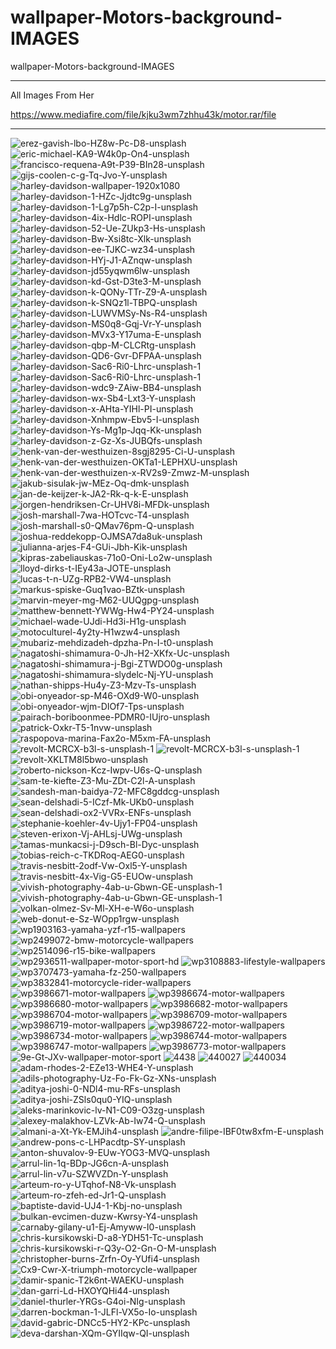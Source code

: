 # wallpaper-Motors-background-IMAGES
wallpaper-Motors-background-IMAGES

** **

All Images From Her

https://www.mediafire.com/file/kjku3wm7zhhu43k/motor.rar/file

** **

<img src="https://i.ibb.co/S7wZBjQ/erez-gavish-lbo-HZ8w-Pc-D8-unsplash.jpg" alt="erez-gavish-lbo-HZ8w-Pc-D8-unsplash" border="0">
<img src="https://i.ibb.co/Kmb2JN8/eric-michael-KA9-W4k0p-On4-unsplash.jpg" alt="eric-michael-KA9-W4k0p-On4-unsplash" border="0">
<img src="https://i.ibb.co/fFqQNvF/francisco-requena-A9t-P39-BIn28-unsplash.jpg" alt="francisco-requena-A9t-P39-BIn28-unsplash" border="0">
<img src="https://i.ibb.co/NymH1Bw/gijs-coolen-c-g-Tq-Jvo-Y-unsplash.jpg" alt="gijs-coolen-c-g-Tq-Jvo-Y-unsplash" border="0">
<img src="https://i.ibb.co/VtSKsH5/harley-davidson-wallpaper-1920x1080.jpg" alt="harley-davidson-wallpaper-1920x1080" border="0">
<img src="https://i.ibb.co/VYLR1nB/harley-davidson-1-HZc-Jjdtc9g-unsplash.jpg" alt="harley-davidson-1-HZc-Jjdtc9g-unsplash" border="0">
<img src="https://i.ibb.co/tDGbzvQ/harley-davidson-1-Lg7p5h-C2p-I-unsplash.jpg" alt="harley-davidson-1-Lg7p5h-C2p-I-unsplash" border="0">
<img src="https://i.ibb.co/znyY6Nh/harley-davidson-4ix-Hdlc-ROPI-unsplash.jpg" alt="harley-davidson-4ix-Hdlc-ROPI-unsplash" border="0">
<img src="https://i.ibb.co/xh9q8LQ/harley-davidson-52-Ue-ZUkp3-Hs-unsplash.jpg" alt="harley-davidson-52-Ue-ZUkp3-Hs-unsplash" border="0">
<img src="https://i.ibb.co/JxT51zS/harley-davidson-Bw-Xsi8tc-Xlk-unsplash.jpg" alt="harley-davidson-Bw-Xsi8tc-Xlk-unsplash" border="0">
<img src="https://i.ibb.co/xXdJK3q/harley-davidson-ee-TJKC-wz34-unsplash.jpg" alt="harley-davidson-ee-TJKC-wz34-unsplash" border="0">
<img src="https://i.ibb.co/qgWtpHR/harley-davidson-HYj-J1-AZnqw-unsplash.jpg" alt="harley-davidson-HYj-J1-AZnqw-unsplash" border="0">
<img src="https://i.ibb.co/84gJZ5L/harley-davidson-jd55yqwm6lw-unsplash.jpg" alt="harley-davidson-jd55yqwm6lw-unsplash" border="0">
<img src="https://i.ibb.co/WF4MNPx/harley-davidson-kd-Gst-D3te3-M-unsplash.jpg" alt="harley-davidson-kd-Gst-D3te3-M-unsplash" border="0">
<img src="https://i.ibb.co/p3jc3kT/harley-davidson-k-QONy-TTr-Z9-A-unsplash.jpg" alt="harley-davidson-k-QONy-TTr-Z9-A-unsplash" border="0">
<img src="https://i.ibb.co/cYhSg36/harley-davidson-k-SNQz1l-TBPQ-unsplash.jpg" alt="harley-davidson-k-SNQz1l-TBPQ-unsplash" border="0">
<img src="https://i.ibb.co/pd79S42/harley-davidson-LUWVMSy-Ns-R4-unsplash.jpg" alt="harley-davidson-LUWVMSy-Ns-R4-unsplash" border="0">
<img src="https://i.ibb.co/dc96b2y/harley-davidson-MS0q8-Gqj-Vr-Y-unsplash.jpg" alt="harley-davidson-MS0q8-Gqj-Vr-Y-unsplash" border="0">
<img src="https://i.ibb.co/9wDJRC0/harley-davidson-MVx3-Y17uma-E-unsplash.jpg" alt="harley-davidson-MVx3-Y17uma-E-unsplash" border="0">
<img src="https://i.ibb.co/wWWWyz2/harley-davidson-qbp-M-CLCRtg-unsplash.jpg" alt="harley-davidson-qbp-M-CLCRtg-unsplash" border="0">
<img src="https://i.ibb.co/Zm5bsxW/harley-davidson-QD6-Gvr-DFPAA-unsplash.jpg" alt="harley-davidson-QD6-Gvr-DFPAA-unsplash" border="0">
<img src="https://i.ibb.co/6nCbX4S/harley-davidson-Sac6-Ri0-Lhrc-unsplash-1.jpg" alt="harley-davidson-Sac6-Ri0-Lhrc-unsplash-1" border="0">
<img src="https://i.ibb.co/6nCbX4S/harley-davidson-Sac6-Ri0-Lhrc-unsplash-1.jpg" alt="harley-davidson-Sac6-Ri0-Lhrc-unsplash-1" border="0">
<img src="https://i.ibb.co/gZnzhFw/harley-davidson-wdc9-ZAiw-BB4-unsplash.jpg" alt="harley-davidson-wdc9-ZAiw-BB4-unsplash" border="0">
<img src="https://i.ibb.co/R07dkFh/harley-davidson-wx-Sb4-Lxt3-Y-unsplash.jpg" alt="harley-davidson-wx-Sb4-Lxt3-Y-unsplash" border="0">
<img src="https://i.ibb.co/7XcBLTm/harley-davidson-x-AHta-YIHl-PI-unsplash.jpg" alt="harley-davidson-x-AHta-YIHl-PI-unsplash" border="0">
<img src="https://i.ibb.co/B6nH1Q8/harley-davidson-Xnhmpw-Ebv5-I-unsplash.jpg" alt="harley-davidson-Xnhmpw-Ebv5-I-unsplash" border="0">
<img src="https://i.ibb.co/ZSS3BLX/harley-davidson-Ys-Mg1p-Jqq-Kk-unsplash.jpg" alt="harley-davidson-Ys-Mg1p-Jqq-Kk-unsplash" border="0">
<img src="https://i.ibb.co/f9ttYRj/harley-davidson-z-Gz-Xs-JUBQfs-unsplash.jpg" alt="harley-davidson-z-Gz-Xs-JUBQfs-unsplash" border="0">
<img src="https://i.ibb.co/99s5SfP/henk-van-der-westhuizen-8sgj8295-Ci-U-unsplash.jpg" alt="henk-van-der-westhuizen-8sgj8295-Ci-U-unsplash" border="0">
<img src="https://i.ibb.co/xhPQY73/henk-van-der-westhuizen-OKTa1-LEPHXU-unsplash.jpg" alt="henk-van-der-westhuizen-OKTa1-LEPHXU-unsplash" border="0">
<img src="https://i.ibb.co/wCrj9qL/henk-van-der-westhuizen-x-RV2s9-Zmwz-M-unsplash.jpg" alt="henk-van-der-westhuizen-x-RV2s9-Zmwz-M-unsplash" border="0">
<img src="https://i.ibb.co/z8YdLpv/jakub-sisulak-jw-MEz-Oq-dmk-unsplash.jpg" alt="jakub-sisulak-jw-MEz-Oq-dmk-unsplash" border="0">
<img src="https://i.ibb.co/WkNpNbg/jan-de-keijzer-k-JA2-Rk-q-k-E-unsplash.jpg" alt="jan-de-keijzer-k-JA2-Rk-q-k-E-unsplash" border="0">
<img src="https://i.ibb.co/hsKH1x5/jorgen-hendriksen-Cr-UHV8i-MFDk-unsplash.jpg" alt="jorgen-hendriksen-Cr-UHV8i-MFDk-unsplash" border="0">
<img src="https://i.ibb.co/R9sdszp/josh-marshall-7wa-HOTcvc-T4-unsplash.jpg" alt="josh-marshall-7wa-HOTcvc-T4-unsplash" border="0">
<img src="https://i.ibb.co/CVWCrvv/josh-marshall-s0-QMav76pm-Q-unsplash.jpg" alt="josh-marshall-s0-QMav76pm-Q-unsplash" border="0">
<img src="https://i.ibb.co/s31gm8N/joshua-reddekopp-OJMSA7da8uk-unsplash.jpg" alt="joshua-reddekopp-OJMSA7da8uk-unsplash" border="0">
<img src="https://i.ibb.co/5YDH2nz/julianna-arjes-F4-GUi-Jbh-Kik-unsplash.jpg" alt="julianna-arjes-F4-GUi-Jbh-Kik-unsplash" border="0">
<img src="https://i.ibb.co/JnkLqjm/kipras-zabeliauskas-71o0-Oni-Lo2w-unsplash.jpg" alt="kipras-zabeliauskas-71o0-Oni-Lo2w-unsplash" border="0">
<img src="https://i.ibb.co/rxd9pgC/lloyd-dirks-t-IEy43a-JOTE-unsplash.jpg" alt="lloyd-dirks-t-IEy43a-JOTE-unsplash" border="0">
<img src="https://i.ibb.co/P6QvSrY/lucas-t-n-UZg-RPB2-VW4-unsplash.jpg" alt="lucas-t-n-UZg-RPB2-VW4-unsplash" border="0">
<img src="https://i.ibb.co/j6KhXt9/markus-spiske-Guq1vao-BZtk-unsplash.jpg" alt="markus-spiske-Guq1vao-BZtk-unsplash" border="0">
<img src="https://i.ibb.co/HdgShQz/marvin-meyer-mg-M62-UUQgpg-unsplash.jpg" alt="marvin-meyer-mg-M62-UUQgpg-unsplash" border="0">
<img src="https://i.ibb.co/wLrFdwN/matthew-bennett-YWWg-Hw4-PY24-unsplash.jpg" alt="matthew-bennett-YWWg-Hw4-PY24-unsplash" border="0">
<img src="https://i.ibb.co/jWc4M7r/michael-wade-UJdi-Hd3i-H1g-unsplash.jpg" alt="michael-wade-UJdi-Hd3i-H1g-unsplash" border="0">
<img src="https://i.ibb.co/XsjGXxT/motoculturel-4y2ty-H1wzw4-unsplash.jpg" alt="motoculturel-4y2ty-H1wzw4-unsplash" border="0">
<img src="https://i.ibb.co/HP587FJ/mubariz-mehdizadeh-dpzha-Pn-I-t0-unsplash.jpg" alt="mubariz-mehdizadeh-dpzha-Pn-I-t0-unsplash" border="0">
<img src="https://i.ibb.co/600m5pn/nagatoshi-shimamura-0-Jh-H2-XKfx-Uc-unsplash.jpg" alt="nagatoshi-shimamura-0-Jh-H2-XKfx-Uc-unsplash" border="0">
<img src="https://i.ibb.co/yXf5R8W/nagatoshi-shimamura-j-Bgi-ZTWDO0g-unsplash.jpg" alt="nagatoshi-shimamura-j-Bgi-ZTWDO0g-unsplash" border="0">
<img src="https://i.ibb.co/H7nrngs/nagatoshi-shimamura-slydelc-Nj-YU-unsplash.jpg" alt="nagatoshi-shimamura-slydelc-Nj-YU-unsplash" border="0">
<img src="https://i.ibb.co/LvvFnGz/nathan-shipps-Hu4y-Z3-Mzv-Ts-unsplash.jpg" alt="nathan-shipps-Hu4y-Z3-Mzv-Ts-unsplash" border="0">
<img src="https://i.ibb.co/5smQF19/obi-onyeador-sp-M46-OXd9-W0-unsplash.jpg" alt="obi-onyeador-sp-M46-OXd9-W0-unsplash" border="0">
<img src="https://i.ibb.co/6rMFcJL/obi-onyeador-wjm-DIOf7-Tps-unsplash.jpg" alt="obi-onyeador-wjm-DIOf7-Tps-unsplash" border="0">
<img src="https://i.ibb.co/4FNfPK0/pairach-boriboonmee-PDMR0-IUjro-unsplash.jpg" alt="pairach-boriboonmee-PDMR0-IUjro-unsplash" border="0">
<img src="https://i.ibb.co/mzSFQ2Y/patrick-Oxkr-T5-1nvw-unsplash.jpg" alt="patrick-Oxkr-T5-1nvw-unsplash" border="0">
<img src="https://i.ibb.co/gVkpWPJ/raspopova-marina-Fax2o-M5xm-FA-unsplash.jpg" alt="raspopova-marina-Fax2o-M5xm-FA-unsplash" border="0">
<img src="https://i.ibb.co/7rtLrDw/revolt-MCRCX-b3l-s-unsplash-1.jpg" alt="revolt-MCRCX-b3l-s-unsplash-1" border="0">
<img src="https://i.ibb.co/7rtLrDw/revolt-MCRCX-b3l-s-unsplash-1.jpg" alt="revolt-MCRCX-b3l-s-unsplash-1" border="0">
<img src="https://i.ibb.co/hmJh7Bq/revolt-XKLTM8l5bwo-unsplash.jpg" alt="revolt-XKLTM8l5bwo-unsplash" border="0">
<img src="https://i.ibb.co/6yDbSPp/roberto-nickson-Kcz-Iwpv-U6s-Q-unsplash.jpg" alt="roberto-nickson-Kcz-Iwpv-U6s-Q-unsplash" border="0">
<img src="https://i.ibb.co/cC7Nyzs/sam-te-kiefte-Z3-Mu-ZDt-C2l-A-unsplash.jpg" alt="sam-te-kiefte-Z3-Mu-ZDt-C2l-A-unsplash" border="0">
<img src="https://i.ibb.co/Sf3KstF/sandesh-man-baidya-72-MFC8gddcg-unsplash.jpg" alt="sandesh-man-baidya-72-MFC8gddcg-unsplash" border="0">
<img src="https://i.ibb.co/2c2K2Fz/sean-delshadi-5-ICzf-Mk-UKb0-unsplash.jpg" alt="sean-delshadi-5-ICzf-Mk-UKb0-unsplash" border="0">
<img src="https://i.ibb.co/hcGM4Ft/sean-delshadi-ox2-VVRx-ENFs-unsplash.jpg" alt="sean-delshadi-ox2-VVRx-ENFs-unsplash" border="0">
<img src="https://i.ibb.co/c88Ks0x/stephanie-koehler-4v-Ujy1-FP04-unsplash.jpg" alt="stephanie-koehler-4v-Ujy1-FP04-unsplash" border="0">
<img src="https://i.ibb.co/DYGJdKb/steven-erixon-Vj-AHLsj-UWg-unsplash.jpg" alt="steven-erixon-Vj-AHLsj-UWg-unsplash" border="0">
<img src="https://i.ibb.co/SdZwtTg/tamas-munkacsi-j-D9sch-Bl-Dyc-unsplash.jpg" alt="tamas-munkacsi-j-D9sch-Bl-Dyc-unsplash" border="0">
<img src="https://i.ibb.co/n1gz8YC/tobias-reich-c-TKDRoq-AEG0-unsplash.jpg" alt="tobias-reich-c-TKDRoq-AEG0-unsplash" border="0">
<img src="https://i.ibb.co/zr1SRf0/travis-nesbitt-2odf-Vw-Oxl5-Y-unsplash.jpg" alt="travis-nesbitt-2odf-Vw-Oxl5-Y-unsplash" border="0">
<img src="https://i.ibb.co/55r4Dfs/travis-nesbitt-4x-Vig-G5-EUOw-unsplash.jpg" alt="travis-nesbitt-4x-Vig-G5-EUOw-unsplash" border="0">
<img src="https://i.ibb.co/RHVxvHM/vivish-photography-4ab-u-Gbwn-GE-unsplash-1.jpg" alt="vivish-photography-4ab-u-Gbwn-GE-unsplash-1" border="0">
<img src="https://i.ibb.co/RHVxvHM/vivish-photography-4ab-u-Gbwn-GE-unsplash-1.jpg" alt="vivish-photography-4ab-u-Gbwn-GE-unsplash-1" border="0">
<img src="https://i.ibb.co/MPfY4Ht/volkan-olmez-Sv-Ml-XH-e-W6o-unsplash.jpg" alt="volkan-olmez-Sv-Ml-XH-e-W6o-unsplash" border="0">
<img src="https://i.ibb.co/kyPHQfn/web-donut-e-Sz-WOpp1rgw-unsplash.jpg" alt="web-donut-e-Sz-WOpp1rgw-unsplash" border="0">
<img src="https://i.ibb.co/bmVWhXF/wp1903163-yamaha-yzf-r15-wallpapers.jpg" alt="wp1903163-yamaha-yzf-r15-wallpapers" border="0">
<img src="https://i.ibb.co/J5rJtGB/wp2499072-bmw-motorcycle-wallpapers.jpg" alt="wp2499072-bmw-motorcycle-wallpapers" border="0">
<img src="https://i.ibb.co/b7vW5FH/wp2514096-r15-bike-wallpapers.jpg" alt="wp2514096-r15-bike-wallpapers" border="0">
<img src="https://i.ibb.co/6v8Rcvb/wp2936511-wallpaper-motor-sport-hd.jpg" alt="wp2936511-wallpaper-motor-sport-hd" border="0">
<img src="https://i.ibb.co/5szs4SY/wp3108883-lifestyle-wallpapers.jpg" alt="wp3108883-lifestyle-wallpapers" border="0">
<img src="https://i.ibb.co/Gchcjtw/wp3707473-yamaha-fz-250-wallpapers.jpg" alt="wp3707473-yamaha-fz-250-wallpapers" border="0">
<img src="https://i.ibb.co/VTY3wMc/wp3832841-motorcycle-rider-wallpapers.jpg" alt="wp3832841-motorcycle-rider-wallpapers" border="0">
<img src="https://i.ibb.co/5rHmpht/wp3986671-motor-wallpapers.jpg" alt="wp3986671-motor-wallpapers" border="0">
<img src="https://i.ibb.co/qMzThLf/wp3986674-motor-wallpapers.jpg" alt="wp3986674-motor-wallpapers" border="0">
<img src="https://i.ibb.co/9tm96vd/wp3986680-motor-wallpapers.jpg" alt="wp3986680-motor-wallpapers" border="0">
<img src="https://i.ibb.co/fMMtWhc/wp3986682-motor-wallpapers.jpg" alt="wp3986682-motor-wallpapers" border="0">
<img src="https://i.ibb.co/5nKK47T/wp3986704-motor-wallpapers.jpg" alt="wp3986704-motor-wallpapers" border="0">
<img src="https://i.ibb.co/TMyLPVR/wp3986709-motor-wallpapers.jpg" alt="wp3986709-motor-wallpapers" border="0">
<img src="https://i.ibb.co/b77M0CC/wp3986719-motor-wallpapers.jpg" alt="wp3986719-motor-wallpapers" border="0">
<img src="https://i.ibb.co/2M03cvY/wp3986722-motor-wallpapers.jpg" alt="wp3986722-motor-wallpapers" border="0">
<img src="https://i.ibb.co/VYQC2GC/wp3986734-motor-wallpapers.jpg" alt="wp3986734-motor-wallpapers" border="0">
<img src="https://i.ibb.co/ySR3qg3/wp3986744-motor-wallpapers.jpg" alt="wp3986744-motor-wallpapers" border="0">
<img src="https://i.ibb.co/djqZLH4/wp3986747-motor-wallpapers.jpg" alt="wp3986747-motor-wallpapers" border="0">
<img src="https://i.ibb.co/JBXKypJ/wp3986773-motor-wallpapers.jpg" alt="wp3986773-motor-wallpapers" border="0">
<img src="https://i.ibb.co/R9wtkhs/9e-Gt-JXv-wallpaper-motor-sport.jpg" alt="9e-Gt-JXv-wallpaper-motor-sport" border="0">
<img src="https://i.ibb.co/GVSG2bx/4438.jpg" alt="4438" border="0">
<img src="https://i.ibb.co/mtDq0Qn/440027.jpg" alt="440027" border="0">
<img src="https://i.ibb.co/S6tbDhc/440034.jpg" alt="440034" border="0">
<img src="https://i.ibb.co/Z6sHg3D/adam-rhodes-2-EZe13-WHE4-Y-unsplash.jpg" alt="adam-rhodes-2-EZe13-WHE4-Y-unsplash" border="0">
<img src="https://i.ibb.co/n3bN4qh/adils-photography-Uz-Fo-Fk-Gz-XNs-unsplash.jpg" alt="adils-photography-Uz-Fo-Fk-Gz-XNs-unsplash" border="0">
<img src="https://i.ibb.co/j6mZ3Kc/aditya-joshi-0-NDl4-mu-RFs-unsplash.jpg" alt="aditya-joshi-0-NDl4-mu-RFs-unsplash" border="0">
<img src="https://i.ibb.co/RysVDfj/aditya-joshi-ZSls0qu0-YIQ-unsplash.jpg" alt="aditya-joshi-ZSls0qu0-YIQ-unsplash" border="0">
<img src="https://i.ibb.co/sRPTjj5/aleks-marinkovic-lv-N1-C09-O3zg-unsplash.jpg" alt="aleks-marinkovic-lv-N1-C09-O3zg-unsplash" border="0">
<img src="https://i.ibb.co/QvjbdW6/alexey-malakhov-LZVk-Ab-Iw74-Q-unsplash.jpg" alt="alexey-malakhov-LZVk-Ab-Iw74-Q-unsplash" border="0">
<img src="https://i.ibb.co/6PtDx94/almani-a-Xt-Yk-EMJih4-unsplash.jpg" alt="almani-a-Xt-Yk-EMJih4-unsplash" border="0">
<img src="https://i.ibb.co/VB4KHgh/andre-filipe-IBF0tw8xfm-E-unsplash.jpg" alt="andre-filipe-IBF0tw8xfm-E-unsplash" border="0">
<img src="https://i.ibb.co/k4yJ58R/andrew-pons-c-LHPacdtp-SY-unsplash.jpg" alt="andrew-pons-c-LHPacdtp-SY-unsplash" border="0">
<img src="https://i.ibb.co/mNzq5f9/anton-shuvalov-9-EUw-YOG3-MVQ-unsplash.jpg" alt="anton-shuvalov-9-EUw-YOG3-MVQ-unsplash" border="0">
<img src="https://i.ibb.co/2W0nwhs/arrul-lin-1q-BDp-JG6cn-A-unsplash.jpg" alt="arrul-lin-1q-BDp-JG6cn-A-unsplash" border="0">
<img src="https://i.ibb.co/5cxHVDZ/arrul-lin-v7u-SZWVZDn-Y-unsplash.jpg" alt="arrul-lin-v7u-SZWVZDn-Y-unsplash" border="0">
<img src="https://i.ibb.co/C5CvpzM/arteum-ro-y-UTqhof-N8-Vk-unsplash.jpg" alt="arteum-ro-y-UTqhof-N8-Vk-unsplash" border="0">
<img src="https://i.ibb.co/X77g5rM/arteum-ro-zfeh-ed-Jr1-Q-unsplash.jpg" alt="arteum-ro-zfeh-ed-Jr1-Q-unsplash" border="0">
<img src="https://i.ibb.co/Ph4q091/baptiste-david-UJ4-1-Kbj-no-unsplash.jpg" alt="baptiste-david-UJ4-1-Kbj-no-unsplash" border="0">
<img src="https://i.ibb.co/sgX3Sky/bulkan-evcimen-duzw-Kwrsy-Y4-unsplash.jpg" alt="bulkan-evcimen-duzw-Kwrsy-Y4-unsplash" border="0">
<img src="https://i.ibb.co/gjGWJmm/carnaby-gilany-u1-Ej-Amyww-I0-unsplash.jpg" alt="carnaby-gilany-u1-Ej-Amyww-I0-unsplash" border="0">
<img src="https://i.ibb.co/Fx3kMHw/chris-kursikowski-D-a8-YDH51-Tc-unsplash.jpg" alt="chris-kursikowski-D-a8-YDH51-Tc-unsplash" border="0">
<img src="https://i.ibb.co/ryRL4s0/chris-kursikowski-r-Q3y-O2-Gn-O-M-unsplash.jpg" alt="chris-kursikowski-r-Q3y-O2-Gn-O-M-unsplash" border="0">
<img src="https://i.ibb.co/0cb5VV4/christopher-burns-Zrfn-Oy-YUfi4-unsplash.jpg" alt="christopher-burns-Zrfn-Oy-YUfi4-unsplash" border="0">
<img src="https://i.ibb.co/P94mcqp/Cx9-Cwr-X-triumph-motorcycle-wallpaper.jpg" alt="Cx9-Cwr-X-triumph-motorcycle-wallpaper" border="0">
<img src="https://i.ibb.co/WHLvc6g/damir-spanic-T2k6nt-WAEKU-unsplash.jpg" alt="damir-spanic-T2k6nt-WAEKU-unsplash" border="0">
<img src="https://i.ibb.co/qrHJQds/dan-garri-Ld-HXOYQHi44-unsplash.jpg" alt="dan-garri-Ld-HXOYQHi44-unsplash" border="0">
<img src="https://i.ibb.co/pWpkfvR/daniel-thurler-YRGs-G4oi-NIg-unsplash.jpg" alt="daniel-thurler-YRGs-G4oi-NIg-unsplash" border="0">
<img src="https://i.ibb.co/GWhN18f/darren-bockman-1-JLFl-VX5o-Io-unsplash.jpg" alt="darren-bockman-1-JLFl-VX5o-Io-unsplash" border="0">
<img src="https://i.ibb.co/NxQLvcr/david-gabric-DNCc5-HY2-KPc-unsplash.jpg" alt="david-gabric-DNCc5-HY2-KPc-unsplash" border="0">
<img src="https://i.ibb.co/HK2gkVc/deva-darshan-XQm-GYIIqw-QI-unsplash.jpg" alt="deva-darshan-XQm-GYIIqw-QI-unsplash" border="0">
